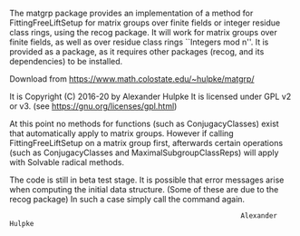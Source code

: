The matgrp package provides an implementation of a method for
FittingFreeLiftSetup for matrix groups over finite fields or integer residue
class rings, using the recog package. It will work for matrix groups
over finite fields, as well as over residue class rings ``Integers mod n''.
It is provided as a package, as it requires other packages (recog, and its
dependencies) to be installed.

Download from
https://www.math.colostate.edu/~hulpke/matgrp/

It is Copyright (C) 2016-20 by Alexander Hulpke
It is licensed under GPL v2 or v3. (see https://gnu.org/licenses/gpl.html)

At this point no methods for functions (such as ConjugacyClasses) exist
that automatically apply to matrix groups. However if calling
FittingFreeLiftSetup on a matrix group first, afterwards certain 
operations (such as ConjugacyClasses and MaximalSubgroupClassReps) will 
apply with Solvable radical methods.

The code is still in beta test stage. It is possible that error messages
arise when computing the initial data structure. (Some of these are due to
the recog package) In such a case simply call the command again.

                                                             Alexander Hulpke
